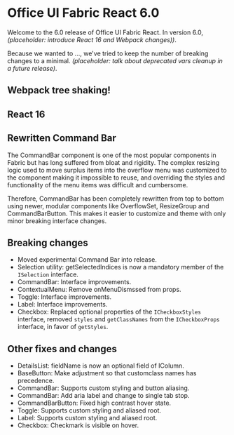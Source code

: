 # Office UI Fabric React 6.0

Welcome to the 6.0 release of Office UI Fabric React. In version 6.0,
*(placeholder: introduce React 16 and Webpack changes))*.

Because we wanted to ..., we've tried to keep the number of breaking changes
to a minimal. *(placeholder: talk about deprecated vars cleanup in a future
release)*.

##  Webpack tree shaking!
[comment]: <> (Placeholder area for describing webpack)

##  React 16
[comment]: <> (Placeholder area for describing react)

## Rewritten Command Bar

The CommandBar component is one of the most popular components in Fabric but
has long suffered from bloat and rigidity. The complex resizing logic used to
move surplus items into the overflow menu was customized to the component
making it impossible to reuse, and overriding the styles and functionality of
the menu items was difficult and cumbersome.

Therefore, CommandBar has been completely rewritten from top to bottom using
newer, modular components like OverflowSet, ResizeGroup and CommandBarButton.
This makes it easier to customize and theme with only minor breaking interface
changes.

## Breaking changes
* Moved experimental Command Bar into release.
* Selection utility: getSelectedIndices is now a mandatory member of the `ISelection` interface.
* CommandBar: Interface improvements.
* ContextualMenu: Remove onMenuDismssed from props.
* Toggle: Interface improvements.
* Label: Interface improvements.
* Checkbox: Replaced optional properties of the `ICheckboxStyles` interface, removed `styles` and `getClassNames` from the `ICheckboxProps` interface, in favor of `getStyles`.

## Other fixes and changes
* DetailsList: fieldName is now an optional field of IColumn.
* BaseButton: Make adjustment so that customclass names has precedence.
* CommandBar: Supports custom styling and button aliasing.
* CommandBar: Add aria label and change to single tab stop.
* CommandBarButton: Fixed high contrast hover state.
* Toggle: Supports custom styling and aliased root.
* Label: Supports custom styling and aliased root.
* Checkbox: Checkmark is visible on hover.
